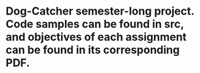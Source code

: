 # Dog-Catcher semester-long project.  Code samples can be found in src, and objectives of each assignment can be found in its corresponding PDF.
